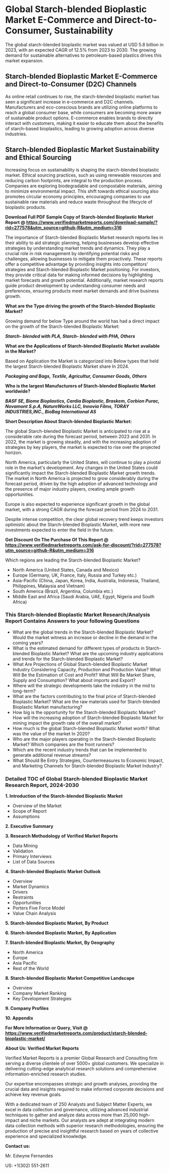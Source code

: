 <h1>Global Starch-blended Bioplastic Market E-Commerce and Direct-to-Consumer, Sustainability</h1><p class=""><p>The global starch-blended bioplastic market was valued at USD 5.8 billion in 2023, with an expected CAGR of 12.5% from 2023 to 2030. The growing demand for sustainable alternatives to petroleum-based plastics drives this market expansion.</p><h2>Starch-blended Bioplastic Market E-Commerce and Direct-to-Consumer (D2C) Channels</h2><p>As online retail continues to rise, the starch-blended bioplastic market has seen a significant increase in e-commerce and D2C channels. Manufacturers and eco-conscious brands are utilizing online platforms to reach a global consumer base, while consumers are becoming more aware of sustainable product options. E-commerce enables brands to directly interact with customers, making it easier to educate them about the benefits of starch-based bioplastics, leading to growing adoption across diverse industries.</p><h2>Starch-blended Bioplastic Market Sustainability and Ethical Sourcing</h2><p>Increasing focus on sustainability is shaping the starch-blended bioplastic market. Ethical sourcing practices, such as using renewable resources and reducing carbon footprints, are integral to the production process. Companies are exploring biodegradable and compostable materials, aiming to minimize environmental impact. This shift towards ethical sourcing also promotes circular economy principles, encouraging companies to use sustainable raw materials and reduce waste throughout the lifecycle of bioplastic products.</p></p><p class=""><strong>Download Full PDF Sample Copy of Starch-blended Bioplastic Market Report @ <a href="https://www.verifiedmarketreports.com/download-sample/?rid=277578&utm_source=github-R&utm_medium=316" target="_blank">https://www.verifiedmarketreports.com/download-sample/?rid=277578&utm_source=github-R&utm_medium=316</a></strong></p><p>The importance of&nbsp;Starch-blended Bioplastic Market research reports lies in their ability to aid strategic planning, helping businesses develop effective strategies by understanding market trends and dynamics. They play a crucial role in risk management by identifying potential risks and challenges, allowing businesses to mitigate them proactively. These reports offer a competitive advantage by providing insights into competitors' strategies and Starch-blended Bioplastic Market positioning. For investors, they provide critical data for making informed decisions by highlighting market forecasts and growth potential. Additionally, market research reports guide product development by understanding consumer needs and preferences, ensuring products meet market demands and drive business growth.</p><p><strong>What are the&nbsp;Type driving the growth of the Starch-blended Bioplastic Market?</strong></p><p id="" class="">Growing demand for below Type around the world has had a direct impact on the growth of the Starch-blended Bioplastic Market:</p><p class=""><em><strong>Starch- blended with PLA, Starch- blended with PHA, Others</strong></em></p><p class=""><strong>What are the&nbsp;Applications&nbsp;of Starch-blended Bioplastic Market available in the Market?</strong></p><p id="" class="">Based on Application the Market is categorized into Below types that held the largest Starch-blended Bioplastic Market share In 2024.</p><p class=""><em><strong>Packaging and Bags, Textile, Agricultur, Consumer Goods, Others</strong></em></p><p class=""><strong>Who is the largest Manufacturers of Starch-blended Bioplastic Market worldwide?</strong></p><p><em><strong>BASF SE, Biome Bioplastics, Cardia Bioplastic, Braskem, Corbion Purac, Novamont S.p.A, NatureWorks LLC, Innovia Films, TORAY INDUSTRIES,INC., BioBag International AS</strong></em></p><p id="" class=""><strong>Short Description About Starch-blended Bioplastic Market:</strong></p><p>The global Starch-blended Bioplastic Market is anticipated to rise at a considerable rate during the forecast period, between 2023 and 2031. In 2022, the market is growing steadily, and with the increasing adoption of strategies by key players, the market is expected to rise over the projected horizon.</p><p>North America, particularly the United States, will continue to play a pivotal role in the market's development. Any changes in the United States could significantly impact the Starch-blended Bioplastic Market growth trends. The market in North America is projected to grow considerably during the forecast period, driven by the high adoption of advanced technology and the presence of major industry players, creating ample growth opportunities.</p><p>Europe is also expected to experience significant growth in the global market, with a strong CAGR during the forecast period from 2024 to 2031.</p><p>Despite intense competition, the clear global recovery trend keeps investors optimistic about the Starch-blended Bioplastic Market, with more new investments expected to enter the field in the future.</p><p id="" class=""><strong>Get Discount On The Purchase Of This Report @ <a href="https://www.verifiedmarketreports.com/ask-for-discount/?rid=277578?utm_source=github-R&utm_medium=316" target="_blank">https://www.verifiedmarketreports.com/ask-for-discount/?rid=277578?utm_source=github-R&utm_medium=316</a></strong></p><p class="">Which regions are leading the Starch-blended Bioplastic Market?</p><ul><li>North America (United States, Canada and Mexico)</li><li>Europe (Germany, UK, France, Italy, Russia and Turkey etc.)</li><li>Asia-Pacific (China, Japan, Korea, India, Australia, Indonesia, Thailand, Philippines, Malaysia and Vietnam)</li><li>South America (Brazil, Argentina, Columbia etc.)</li><li>Middle East and Africa (Saudi Arabia, UAE, Egypt, Nigeria and South Africa)</li></ul><h3 id="" class="">This Starch-blended Bioplastic Market Research/Analysis Report Contains Answers to your following Questions</h3><ul><li>What are the global trends in the Starch-blended Bioplastic Market? Would the market witness an increase or decline in the demand in the coming years?</li><li>What is the estimated demand for different types of products in Starch-blended Bioplastic Market? What are the upcoming industry applications and trends for the Starch-blended Bioplastic Market?</li><li>What Are Projections of Global Starch-blended Bioplastic Market Industry Considering Capacity, Production and Production Value? What Will Be the Estimation of Cost and Profit? What Will Be Market Share, Supply and Consumption? What about imports and Export?</li><li>Where will the strategic developments take the industry in the mid to long-term?</li><li>What are the factors contributing to the final price of Starch-blended Bioplastic Market? What are the raw materials used for Starch-blended Bioplastic Market manufacturing?</li><li>How big is the opportunity for the Starch-blended Bioplastic Market? How will the increasing adoption of Starch-blended Bioplastic Market for mining impact the growth rate of the overall market?</li><li>How much is the global Starch-blended Bioplastic Market worth? What was the value of the market In 2020?</li><li>Who are the major players operating in the Starch-blended Bioplastic Market? Which companies are the front runners?</li><li>Which are the recent industry trends that can be implemented to generate additional revenue streams?</li><li>What Should Be Entry Strategies, Countermeasures to Economic Impact, and Marketing Channels for Starch-blended Bioplastic Market Industry?</li></ul><h3 id="" class="">Detailed TOC of Global Starch-blended Bioplastic Market Research Report, 2024-2030</h3><p id="" class=""><strong>1. Introduction of the Starch-blended Bioplastic Market</strong></p><ul><li>Overview of the Market</li><li>Scope of Report</li><li>Assumptions</li></ul><p id="" class=""><strong>2. Executive Summary</strong></p><p id="" class=""><strong>3. Research Methodology of Verified Market Reports</strong></p><ul><li>Data Mining</li><li>Validation</li><li>Primary Interviews</li><li>List of Data Sources</li></ul><p id="" class=""><strong>4. Starch-blended Bioplastic Market Outlook</strong></p><ul><li>Overview</li><li>Market Dynamics</li><li>Drivers</li><li>Restraints</li><li>Opportunities</li><li>Porters Five Force Model</li><li>Value Chain Analysis</li></ul><p id="" class=""><strong>5. Starch-blended Bioplastic Market, By Product</strong></p><p id="" class=""><strong>6. Starch-blended Bioplastic Market, By Application</strong></p><p id="" class=""><strong>7. Starch-blended Bioplastic Market, By Geography</strong></p><ul><li>North America</li><li>Europe</li><li>Asia Pacific</li><li>Rest of the World</li></ul><p id="" class=""><strong>8. Starch-blended Bioplastic Market Competitive Landscape</strong></p><ul><li>Overview</li><li>Company Market Ranking</li><li>Key Development Strategies</li></ul><p id="" class=""><strong>9. Company Profiles</strong></p><p id="" class=""><strong>10. Appendix</strong></p><p id="" class=""><strong>For More Information or Query, Visit @ <a href="https://www.verifiedmarketreports.com/product/starch-blended-bioplastic-market/" target="_blank">https://www.verifiedmarketreports.com/product/starch-blended-bioplastic-market/</a></strong></p><p id="" class=""><strong>About Us: Verified Market Reports</strong></p><p id="" class="">Verified Market Reports is a premier Global Research and Consulting firm serving a diverse clientele of over 5000+ global customers. We specialize in delivering cutting-edge analytical research solutions and comprehensive information-enriched research studies.</p><p id="" class="">Our expertise encompasses strategic and growth analyses, providing the crucial data and insights required to make informed corporate decisions and achieve key revenue goals.</p><p id="" class="">With a dedicated team of 250 Analysts and Subject Matter Experts, we excel in data collection and governance, utilizing advanced industrial techniques to gather and analyze data across more than 25,000 high-impact and niche markets. Our analysts are adept at integrating modern data collection methods with superior research methodologies, ensuring the production of precise and insightful research based on years of collective experience and specialized knowledge.</p><p id="" class=""><strong>Contact us:</strong></p><p id="" class="">Mr. Edwyne Fernandes</p><p id="" class="">US: +1(302) 551-2611</p>